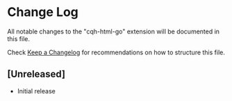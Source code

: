 # Change Log

All notable changes to the "cqh-html-go" extension will be documented in this file.

Check [Keep a Changelog](http://keepachangelog.com/) for recommendations on how to structure this file.

## [Unreleased]

- Initial release